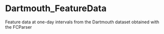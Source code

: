 # Dartmouth_FeatureData
 Feature data at one-day intervals from the Dartmouth dataset obtained with the FCParser
